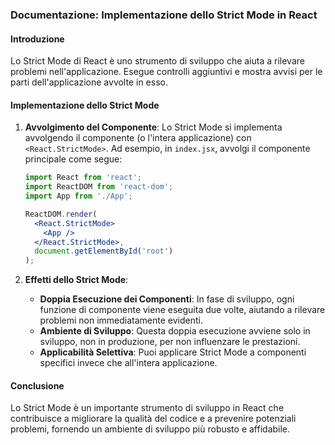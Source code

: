 ### Documentazione: Implementazione dello Strict Mode in React

#### Introduzione
Lo Strict Mode di React è uno strumento di sviluppo che aiuta a rilevare problemi nell'applicazione. Esegue controlli aggiuntivi e mostra avvisi per le parti dell'applicazione avvolte in esso.

#### Implementazione dello Strict Mode
1. **Avvolgimento del Componente**:
   Lo Strict Mode si implementa avvolgendo il componente (o l'intera applicazione) con `<React.StrictMode>`. Ad esempio, in `index.jsx`, avvolgi il componente principale come segue:
   ```jsx
   import React from 'react';
   import ReactDOM from 'react-dom';
   import App from './App';

   ReactDOM.render(
     <React.StrictMode>
       <App />
     </React.StrictMode>,
     document.getElementById('root')
   );
   ```

2. **Effetti dello Strict Mode**:
   - **Doppia Esecuzione dei Componenti**: In fase di sviluppo, ogni funzione di componente viene eseguita due volte, aiutando a rilevare problemi non immediatamente evidenti.
   - **Ambiente di Sviluppo**: Questa doppia esecuzione avviene solo in sviluppo, non in produzione, per non influenzare le prestazioni.
   - **Applicabilità Selettiva**: Puoi applicare Strict Mode a componenti specifici invece che all'intera applicazione.

#### Conclusione
Lo Strict Mode è un importante strumento di sviluppo in React che contribuisce a migliorare la qualità del codice e a prevenire potenziali problemi, fornendo un ambiente di sviluppo più robusto e affidabile.